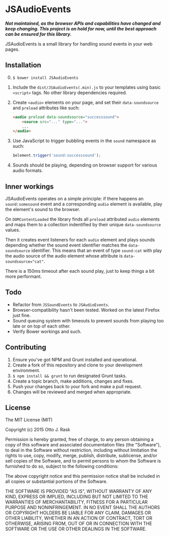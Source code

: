 # JSAudioEvents

***Not maintained, as the browser APIs and capabilities have changed and keep changing. This project is on hold for now, until the best approach can be ensured for this library.***

JSAudioEvents is a small library for handling sound events in your web pages.

## Installation

0.  `$ bower install JSAudioEvents`

1.  Include the `dist/JSAudioEvents(.min).js` to your templates using
    basic `<script>` tags. No other library dependencies required.

2.  Create `<audio>` elements on your page, and set their `data-soundsource` and
    `preload` attributes like such:

    ```html
    <audio preload data-soundsource="successsound">
    	<source src="..." type="...">
    	...
    </audio>
    ```

3.  Use JavaScript to trigger bubbling events in the `sound` namespace as such:

    ```js
    $element.trigger('sound:successsound');
    ```

4.  Sounds should be playing, depending on browser support for various audio formats.

## Inner workings

JSAudioEvents operates on a simple principle: if there happens an `sound:somesound`
event and a corresponding `audio` element is available, play the element's sound to
the browser.

On `DOMContentLoaded` the library finds all `preload` attributed `audio` elements
and maps them to a collection indentified by their unique `data-soundsource` values.

Then it creates event listeners for each `audio` element and plays sounds depending
whether the sound event identifier matches the `data-soundsource` identifier. This
means that an event of type `sound:cat` with play the audio source of the audio
element whose attribute is `data-soundsource="cat"`.

There is a 150ms timeout after each sound play, just to keep things a bit more
performant.

## Todo

- Refactor from `JSSoundEvents` to `JSAudioEvents`.
- Browser-compatibility hasn't been tested. Worked on the latest Firefox just fine.
- Sound queuing system with timeouts to prevent sounds from playing too late or on
  top of each other.
- Verify Bower workings and such.

## Contributing

1.  Ensure you've got NPM and Grunt installed and operational.
2.	Create a fork of this repository and clone to your development environment.
3.	`$ npm install && grunt` to run designated Grunt tasks.
4.	Create a topic branch, make additions, changes and fixes.
5.	Push your changes back to your fork and make a pull request.
6.  Changes will be reviewed and merged when appropriate.

## License

The MIT License (MIT)

Copyright (c) 2015 Otto J. Rask

Permission is hereby granted, free of charge, to any person obtaining a copy
of this software and associated documentation files (the "Software"), to deal
in the Software without restriction, including without limitation the rights
to use, copy, modify, merge, publish, distribute, sublicense, and/or sell
copies of the Software, and to permit persons to whom the Software is
furnished to do so, subject to the following conditions:

The above copyright notice and this permission notice shall be included in
all copies or substantial portions of the Software.

THE SOFTWARE IS PROVIDED "AS IS", WITHOUT WARRANTY OF ANY KIND, EXPRESS OR
IMPLIED, INCLUDING BUT NOT LIMITED TO THE WARRANTIES OF MERCHANTABILITY,
FITNESS FOR A PARTICULAR PURPOSE AND NONINFRINGEMENT. IN NO EVENT SHALL THE
AUTHORS OR COPYRIGHT HOLDERS BE LIABLE FOR ANY CLAIM, DAMAGES OR OTHER
LIABILITY, WHETHER IN AN ACTION OF CONTRACT, TORT OR OTHERWISE, ARISING FROM,
OUT OF OR IN CONNECTION WITH THE SOFTWARE OR THE USE OR OTHER DEALINGS IN
THE SOFTWARE.
